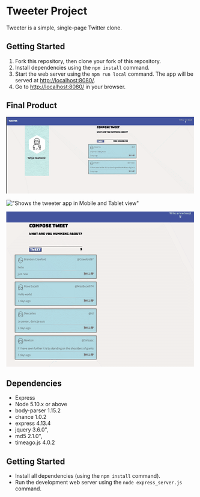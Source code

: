 # Tweeter Project

Tweeter is a simple, single-page Twitter clone.

## Getting Started

1. Fork this repository, then clone your fork of this repository.
2. Install dependencies using the `npm install` command.
3. Start the web server using the `npm run local` command. The app will be served at <http://localhost:8080/>.
4. Go to <http://localhost:8080/> in your browser.

## Final Product
!["Shows the tweeter app in full screen mode ie: desktop"](docs/wide-screen-capture.gif)

!["Shows the tweeter app in Mobile and Tablet view"](docs/mobile-view.gif)

![Demos the tweet and icon style changes](docs/css-changes.gif)

## Dependencies

- Express
- Node 5.10.x or above
- body-parser 1.15.2
- chance 1.0.2
- express 4.13.4
- jquery 3.6.0",
- md5 2.1.0",
- timeago.js 4.0.2

## Getting Started

- Install all dependencies (using the `npm install` command).
- Run the development web server using the `node express_server.js` command.

